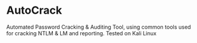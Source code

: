 # AutoCrack
Automated Password Cracking & Auditing Tool, using common tools used for cracking NTLM & LM and reporting.
Tested on Kali Linux
